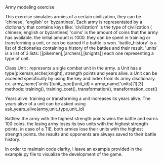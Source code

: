 Army modeling exercise 

This exercise simulates armies of a certain civilization, they can be 'chinese', 'english' or 'byzantines'. 
Each army is representated by a dictionary that contains keys like: 
'civilization' is the type of civilization ( chinese, english or byzantines)
'coins' is the amount of coins that the army has available. the initial amount is 1000. they can be spent in training or transforming a unit, or can be earned if a battle is won.
'battle_history' is a list of dictionaries containing a history of the battles and their result. 
'units' is a list of 3 lists: [[pikemen],[archers],[knights]] each one representing a type of unit. 

Class Unit : 
represents a sigle combat unit in the army. 
a Unit has a type(pikeman,archer,knight), strength points and years alive. 
a Unit can be acceced specifically by using the key and index from its army disctionary.
ex. army_name['units'][unit_type][unit_id]  =  army_name['units][1][3]
methods: training(), training_cost(), transformation(), transformation_cost()

Years alive: 
training or transforming a unit increases its years alive. The years alive of a unit can be asked using ask_years_alive(army,unit_type,unit_id)

Battles: 
the army with the highest strength points wins the battle and earns 100 coins. 
the losing army loses its two units with the highest strength points.
in case of a TIE, both armies lose their units with the highest strength points. 
the results and opponents are always saved to their battle history. 

In order to maintain code clarity, I leave an example provided in the example.py file to visualize the development of the game.

